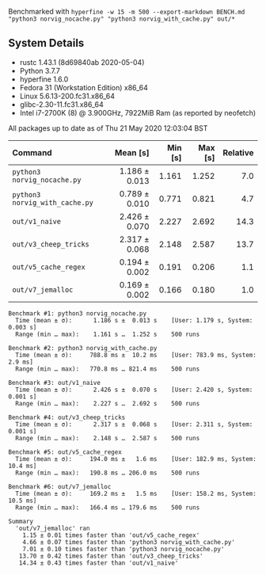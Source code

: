 Benchmarked with 
`hyperfine -w 15 -m 500 --export-markdown BENCH.md "python3 norvig_nocache.py" "python3 norvig_with_cache.py" out/*`

## System Details
- rustc 1.43.1 (8d69840ab 2020-05-04)
- Python 3.7.7
- hyperfine 1.6.0
- Fedora 31 (Workstation Edition) x86_64
- Linux 5.6.13-200.fc31.x86_64
- glibc-2.30-11.fc31.x86_64
- Intel i7-2700K (8) @ 3.900GHz, 7922MiB Ram (as reported by neofetch)

All packages up to date as of Thu 21 May 2020 12:03:04 BST

| Command | Mean [s] | Min [s] | Max [s] | Relative |
|:---|---:|---:|---:|---:|
| `python3 norvig_nocache.py` | 1.186 ± 0.013 | 1.161 | 1.252 | 7.0 |
| `python3 norvig_with_cache.py` | 0.789 ± 0.010 | 0.771 | 0.821 | 4.7 |
| `out/v1_naive` | 2.426 ± 0.070 | 2.227 | 2.692 | 14.3 |
| `out/v3_cheep_tricks` | 2.317 ± 0.068 | 2.148 | 2.587 | 13.7 |
| `out/v5_cache_regex` | 0.194 ± 0.002 | 0.191 | 0.206 | 1.1 |
| `out/v7_jemalloc` | 0.169 ± 0.002 | 0.166 | 0.180 | 1.0 |

```
Benchmark #1: python3 norvig_nocache.py
  Time (mean ± σ):      1.186 s ±  0.013 s    [User: 1.179 s, System: 0.003 s]
  Range (min … max):    1.161 s …  1.252 s    500 runs

Benchmark #2: python3 norvig_with_cache.py
  Time (mean ± σ):     788.8 ms ±  10.2 ms    [User: 783.9 ms, System: 2.9 ms]
  Range (min … max):   770.8 ms … 821.4 ms    500 runs

Benchmark #3: out/v1_naive
  Time (mean ± σ):      2.426 s ±  0.070 s    [User: 2.420 s, System: 0.001 s]
  Range (min … max):    2.227 s …  2.692 s    500 runs

Benchmark #4: out/v3_cheep_tricks
  Time (mean ± σ):      2.317 s ±  0.068 s    [User: 2.311 s, System: 0.001 s]
  Range (min … max):    2.148 s …  2.587 s    500 runs

Benchmark #5: out/v5_cache_regex
  Time (mean ± σ):     194.0 ms ±   1.6 ms    [User: 182.9 ms, System: 10.4 ms]
  Range (min … max):   190.8 ms … 206.0 ms    500 runs

Benchmark #6: out/v7_jemalloc
  Time (mean ± σ):     169.2 ms ±   1.5 ms    [User: 158.2 ms, System: 10.5 ms]
  Range (min … max):   166.4 ms … 179.6 ms    500 runs

Summary
  'out/v7_jemalloc' ran
    1.15 ± 0.01 times faster than 'out/v5_cache_regex'
    4.66 ± 0.07 times faster than 'python3 norvig_with_cache.py'
    7.01 ± 0.10 times faster than 'python3 norvig_nocache.py'
   13.70 ± 0.42 times faster than 'out/v3_cheep_tricks'
   14.34 ± 0.43 times faster than 'out/v1_naive'
```
